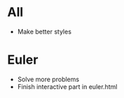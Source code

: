# All

- Make better styles

# Euler

- Solve more problems
- Finish interactive part in euler.html

